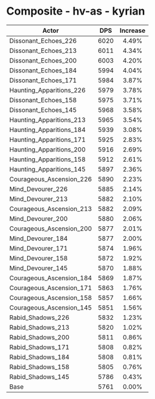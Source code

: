 # Composite - hv-as - kyrian
| Actor | DPS | Increase |
|---|:---:|:---:|
|Dissonant_Echoes_226|6020|4.49%|
|Dissonant_Echoes_213|6011|4.34%|
|Dissonant_Echoes_200|6003|4.20%|
|Dissonant_Echoes_184|5994|4.04%|
|Dissonant_Echoes_171|5984|3.87%|
|Haunting_Apparitions_226|5979|3.78%|
|Dissonant_Echoes_158|5975|3.71%|
|Dissonant_Echoes_145|5968|3.58%|
|Haunting_Apparitions_213|5965|3.54%|
|Haunting_Apparitions_184|5939|3.08%|
|Haunting_Apparitions_171|5925|2.83%|
|Haunting_Apparitions_200|5916|2.69%|
|Haunting_Apparitions_158|5912|2.61%|
|Haunting_Apparitions_145|5897|2.36%|
|Courageous_Ascension_226|5890|2.23%|
|Mind_Devourer_226|5885|2.14%|
|Mind_Devourer_213|5882|2.10%|
|Courageous_Ascension_213|5882|2.09%|
|Mind_Devourer_200|5880|2.06%|
|Courageous_Ascension_200|5877|2.01%|
|Mind_Devourer_184|5877|2.00%|
|Mind_Devourer_171|5874|1.96%|
|Mind_Devourer_158|5872|1.92%|
|Mind_Devourer_145|5870|1.88%|
|Courageous_Ascension_184|5869|1.87%|
|Courageous_Ascension_171|5863|1.76%|
|Courageous_Ascension_158|5857|1.66%|
|Courageous_Ascension_145|5851|1.56%|
|Rabid_Shadows_226|5832|1.23%|
|Rabid_Shadows_213|5820|1.02%|
|Rabid_Shadows_200|5811|0.86%|
|Rabid_Shadows_171|5808|0.82%|
|Rabid_Shadows_184|5808|0.81%|
|Rabid_Shadows_158|5805|0.76%|
|Rabid_Shadows_145|5786|0.43%|
|Base|5761|0.00%|

